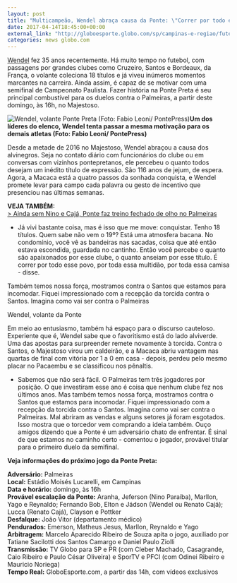 ```yaml
---
layout: post
title: "Multicampeão, Wendel abraça causa da Ponte: \"Correr por todo esse povo\" "
date: 2017-04-14T18:45:00+00:00
external_link: "http://globoesporte.globo.com/sp/campinas-e-regiao/futebol/times/ponte-preta/noticia/2017/04/multicampeao-wendel-abraca-causa-da-ponte-correr-por-todo-esse-povo.html"
categories: news globo.com
---
```

[Wendel](http://globoesporte.globo.com/atleta/wendel.html) fez 35 anos recentemente. Há muito tempo no futebol, com passagens por grandes clubes como Cruzeiro, Santos e Bordeaux, da França, o volante coleciona 18 títulos e já viveu inúmeros momentos marcantes na carreira. Ainda assim, é capaz de se motivar com uma semifinal de Campeonato Paulista. Fazer história na Ponte Preta é seu principal combustível para os duelos contra o Palmeiras, a partir deste domingo, às 16h, no Majestoso.&nbsp;

 ![Wendel, volante Ponte Preta (Foto: Fabio Leoni/ PontePress)](http://s2.glbimg.com/HObg26_yTAsJ-0XC2lExzymfLnw=/0x43:1000x565/690x360/s.glbimg.com/es/ge/f/original/2017/04/13/wendel.3.jpg "Wendel, volante Ponte Preta (Foto: Fabio Leoni/ PontePress)")**Um dos líderes do elenco, Wendel tenta passar a mesma motivação para os demais atletas (Foto: Fabio Leoni/ PontePress)**

Desde a metade de 2016 no Majestoso, Wendel abraçou a causa dos alvinegros. Seja no contato diário com funcionários do clube ou em conversas com vizinhos pontepretanos, ele percebeu o quanto todos desejam um inédito título de expressão. São 116 anos de jejum, de espera. Agora, a Macaca está a quatro passos da sonhada conquista, e Wendel promete levar para campo cada palavra ou gesto de incentivo que presenciou nas últimas semanas.&nbsp;

**VEJA TAMBÉM:**  
[\>&nbsp;Ainda sem Nino e Cajá, Ponte faz treino fechado de olho no Palmeiras](http://globoesporte.globo.com/sp/campinas-e-regiao/futebol/times/ponte-preta/noticia/2017/04/ainda-sem-nino-e-caja-ponte-faz-treino-fechado-de-olho-no-palmeiras.html)

- Já vivi bastante coisa, mas é isso que me move: conquistar. Tenho 18 títulos. Quem sabe não vem o 19º? Está uma atmosfera bacana. No condomínio, você vê as bandeiras nas sacadas, coisa que até então estava escondida, guardada no cantinho. Então você percebe o quanto são apaixonados por esse clube, o quanto anseiam por esse título. É correr por todo esse povo, por toda essa multidão, por toda essa camisa - disse.&nbsp;

Também temos nossa força, mostramos contra o Santos que estamos para incomodar. Fiquei impressionado com a recepção da torcida contra o Santos. Imagina como vai ser contra o Palmeiras&nbsp;

Wendel, volante da Ponte

Em meio ao entusiasmo, também há espaço para o discurso cauteloso. Experiente que é, Wendel sabe que o favoritismo está do lado alviverde. Uma das apostas para surpreender remete novamente à torcida. Contra o Santos, o Majestoso virou um caldeirão, e a Macaca abriu vantagem nas quartas de final com vitória por 1 a 0 em casa - depois, perdeu pelo mesmo placar no Pacaembu e se classificou nos pênaltis.&nbsp;

- Sabemos que não será fácil. O Palmeiras tem três jogadores por posição. O que investiram esse ano é coisa que nenhum clube fez nos últimos anos. Mas também temos nossa força, mostramos contra o Santos que estamos para incomodar. Fiquei impressionado com a recepção da torcida contra o Santos. Imagina como vai ser contra o Palmeiras. Mal abriram as vendas e alguns setores já foram esgotados. Isso mostra que o torcedor vem comprando a ideia também. Ouço amigos dizendo que a Ponte é um adversário chato de enfrentar. É sinal de que estamos no caminho certo - comentou o jogador, provável titular para o primeiro duelo da semifinal.&nbsp;

**Veja informações do próximo jogo da Ponte Preta:**  
  
**Adversário:** Palmeiras  
**Local:** Estádio Moisés Lucarelli, em Campinas  
**Data e horário:** domingo, às 16h  
**Provável escalação da Ponte:** Aranha, Jeferson (Nino Paraíba), Marllon, Yago e Reynaldo; Fernando Bob, Elton e Jádson (Wendel ou Renato Cajá); Lucca (Renato Cajá), Clayson e Pottker  
**Desfalque:** João Vitor (departamento médico)  
**Pendurados:** Emerson, Matheus Jesus, Marllon, Reynaldo e Yago  
**Arbitragem:** Marcelo Aparecido Ribeiro de Souza apita o jogo, auxiliado por Tatiane Sacilotti dos Santos Camargo e Daniel Paulo Ziolli  
**Transmissão:** TV Globo para SP e PR (com Cleber Machado, Casagrande, Caio Ribeiro e Paulo César Oliveira) e SporTV e PFCI (com Odinei Ribeiro e Mauricio Noriega)  
**Tempo Real:** GloboEsporte.com, a partir das 14h, com vídeos exclusivos&nbsp;

